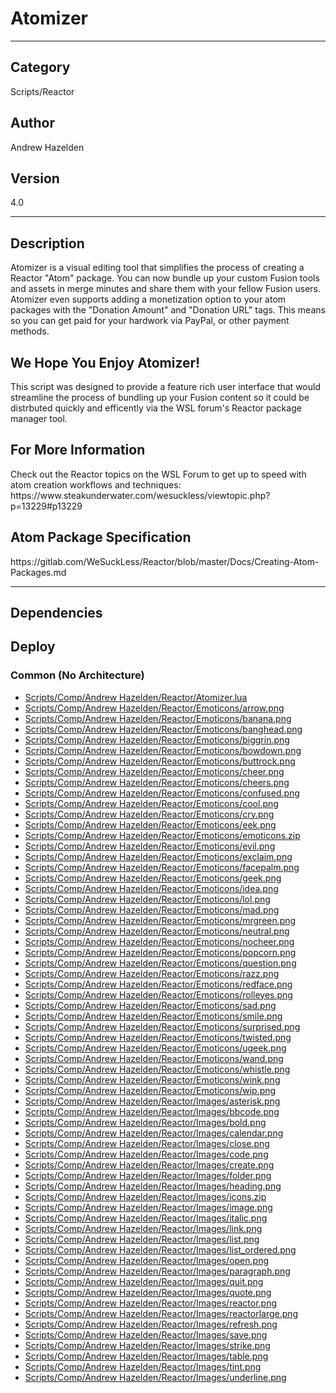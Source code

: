# Atomizer
___

## Category
Scripts/Reactor

## Author
Andrew Hazelden

## Version
4.0

___

## Description
<p>Atomizer is a visual editing tool that simplifies the process of creating a Reactor "Atom" package. You can now bundle up your custom Fusion tools and assets in merge minutes and share them with your fellow Fusion users. Atomizer even supports adding a monetization option to your atom packages with the "Donation Amount" and "Donation URL" tags. This means so you can get paid for your hardwork via PayPal, or other payment methods.</p>

<h2>We Hope You Enjoy Atomizer!</h2>

<p>This script was designed to provide a feature rich user interface that would streamline the process of bundling up your Fusion content so it could be distrbuted quickly and efficently via the WSL forum's Reactor package manager tool.</p>

<h2>For More Information</h2>
<p>Check out the Reactor topics on the WSL Forum to get up to speed with atom creation workflows and techniques:<br>
https://www.steakunderwater.com/wesuckless/viewtopic.php?p=13229#p13229</p>

<h2>Atom Package Specification</h2>
<p>https://gitlab.com/WeSuckLess/Reactor/blob/master/Docs/Creating-Atom-Packages.md</p>


___

## Dependencies

## Deploy

### Common (No Architecture)

<ul>
<li><a href="https://gitlab.com/WeSuckLess/Reactor/-/blob/master/Atoms/com.AndrewHazelden.Atomizer/Scripts/Comp/Andrew Hazelden/Reactor/Atomizer.lua?ref_type=heads">Scripts/Comp/Andrew Hazelden/Reactor/Atomizer.lua</a></li>
<li><a href="https://gitlab.com/WeSuckLess/Reactor/-/blob/master/Atoms/com.AndrewHazelden.Atomizer/Scripts/Comp/Andrew Hazelden/Reactor/Emoticons/arrow.png?ref_type=heads">Scripts/Comp/Andrew Hazelden/Reactor/Emoticons/arrow.png</a></li>
<li><a href="https://gitlab.com/WeSuckLess/Reactor/-/blob/master/Atoms/com.AndrewHazelden.Atomizer/Scripts/Comp/Andrew Hazelden/Reactor/Emoticons/banana.png?ref_type=heads">Scripts/Comp/Andrew Hazelden/Reactor/Emoticons/banana.png</a></li>
<li><a href="https://gitlab.com/WeSuckLess/Reactor/-/blob/master/Atoms/com.AndrewHazelden.Atomizer/Scripts/Comp/Andrew Hazelden/Reactor/Emoticons/banghead.png?ref_type=heads">Scripts/Comp/Andrew Hazelden/Reactor/Emoticons/banghead.png</a></li>
<li><a href="https://gitlab.com/WeSuckLess/Reactor/-/blob/master/Atoms/com.AndrewHazelden.Atomizer/Scripts/Comp/Andrew Hazelden/Reactor/Emoticons/biggrin.png?ref_type=heads">Scripts/Comp/Andrew Hazelden/Reactor/Emoticons/biggrin.png</a></li>
<li><a href="https://gitlab.com/WeSuckLess/Reactor/-/blob/master/Atoms/com.AndrewHazelden.Atomizer/Scripts/Comp/Andrew Hazelden/Reactor/Emoticons/bowdown.png?ref_type=heads">Scripts/Comp/Andrew Hazelden/Reactor/Emoticons/bowdown.png</a></li>
<li><a href="https://gitlab.com/WeSuckLess/Reactor/-/blob/master/Atoms/com.AndrewHazelden.Atomizer/Scripts/Comp/Andrew Hazelden/Reactor/Emoticons/buttrock.png?ref_type=heads">Scripts/Comp/Andrew Hazelden/Reactor/Emoticons/buttrock.png</a></li>
<li><a href="https://gitlab.com/WeSuckLess/Reactor/-/blob/master/Atoms/com.AndrewHazelden.Atomizer/Scripts/Comp/Andrew Hazelden/Reactor/Emoticons/cheer.png?ref_type=heads">Scripts/Comp/Andrew Hazelden/Reactor/Emoticons/cheer.png</a></li>
<li><a href="https://gitlab.com/WeSuckLess/Reactor/-/blob/master/Atoms/com.AndrewHazelden.Atomizer/Scripts/Comp/Andrew Hazelden/Reactor/Emoticons/cheers.png?ref_type=heads">Scripts/Comp/Andrew Hazelden/Reactor/Emoticons/cheers.png</a></li>
<li><a href="https://gitlab.com/WeSuckLess/Reactor/-/blob/master/Atoms/com.AndrewHazelden.Atomizer/Scripts/Comp/Andrew Hazelden/Reactor/Emoticons/confused.png?ref_type=heads">Scripts/Comp/Andrew Hazelden/Reactor/Emoticons/confused.png</a></li>
<li><a href="https://gitlab.com/WeSuckLess/Reactor/-/blob/master/Atoms/com.AndrewHazelden.Atomizer/Scripts/Comp/Andrew Hazelden/Reactor/Emoticons/cool.png?ref_type=heads">Scripts/Comp/Andrew Hazelden/Reactor/Emoticons/cool.png</a></li>
<li><a href="https://gitlab.com/WeSuckLess/Reactor/-/blob/master/Atoms/com.AndrewHazelden.Atomizer/Scripts/Comp/Andrew Hazelden/Reactor/Emoticons/cry.png?ref_type=heads">Scripts/Comp/Andrew Hazelden/Reactor/Emoticons/cry.png</a></li>
<li><a href="https://gitlab.com/WeSuckLess/Reactor/-/blob/master/Atoms/com.AndrewHazelden.Atomizer/Scripts/Comp/Andrew Hazelden/Reactor/Emoticons/eek.png?ref_type=heads">Scripts/Comp/Andrew Hazelden/Reactor/Emoticons/eek.png</a></li>
<li><a href="https://gitlab.com/WeSuckLess/Reactor/-/blob/master/Atoms/com.AndrewHazelden.Atomizer/Scripts/Comp/Andrew Hazelden/Reactor/Emoticons/emoticons.zip?ref_type=heads">Scripts/Comp/Andrew Hazelden/Reactor/Emoticons/emoticons.zip</a></li>
<li><a href="https://gitlab.com/WeSuckLess/Reactor/-/blob/master/Atoms/com.AndrewHazelden.Atomizer/Scripts/Comp/Andrew Hazelden/Reactor/Emoticons/evil.png?ref_type=heads">Scripts/Comp/Andrew Hazelden/Reactor/Emoticons/evil.png</a></li>
<li><a href="https://gitlab.com/WeSuckLess/Reactor/-/blob/master/Atoms/com.AndrewHazelden.Atomizer/Scripts/Comp/Andrew Hazelden/Reactor/Emoticons/exclaim.png?ref_type=heads">Scripts/Comp/Andrew Hazelden/Reactor/Emoticons/exclaim.png</a></li>
<li><a href="https://gitlab.com/WeSuckLess/Reactor/-/blob/master/Atoms/com.AndrewHazelden.Atomizer/Scripts/Comp/Andrew Hazelden/Reactor/Emoticons/facepalm.png?ref_type=heads">Scripts/Comp/Andrew Hazelden/Reactor/Emoticons/facepalm.png</a></li>
<li><a href="https://gitlab.com/WeSuckLess/Reactor/-/blob/master/Atoms/com.AndrewHazelden.Atomizer/Scripts/Comp/Andrew Hazelden/Reactor/Emoticons/geek.png?ref_type=heads">Scripts/Comp/Andrew Hazelden/Reactor/Emoticons/geek.png</a></li>
<li><a href="https://gitlab.com/WeSuckLess/Reactor/-/blob/master/Atoms/com.AndrewHazelden.Atomizer/Scripts/Comp/Andrew Hazelden/Reactor/Emoticons/idea.png?ref_type=heads">Scripts/Comp/Andrew Hazelden/Reactor/Emoticons/idea.png</a></li>
<li><a href="https://gitlab.com/WeSuckLess/Reactor/-/blob/master/Atoms/com.AndrewHazelden.Atomizer/Scripts/Comp/Andrew Hazelden/Reactor/Emoticons/lol.png?ref_type=heads">Scripts/Comp/Andrew Hazelden/Reactor/Emoticons/lol.png</a></li>
<li><a href="https://gitlab.com/WeSuckLess/Reactor/-/blob/master/Atoms/com.AndrewHazelden.Atomizer/Scripts/Comp/Andrew Hazelden/Reactor/Emoticons/mad.png?ref_type=heads">Scripts/Comp/Andrew Hazelden/Reactor/Emoticons/mad.png</a></li>
<li><a href="https://gitlab.com/WeSuckLess/Reactor/-/blob/master/Atoms/com.AndrewHazelden.Atomizer/Scripts/Comp/Andrew Hazelden/Reactor/Emoticons/mrgreen.png?ref_type=heads">Scripts/Comp/Andrew Hazelden/Reactor/Emoticons/mrgreen.png</a></li>
<li><a href="https://gitlab.com/WeSuckLess/Reactor/-/blob/master/Atoms/com.AndrewHazelden.Atomizer/Scripts/Comp/Andrew Hazelden/Reactor/Emoticons/neutral.png?ref_type=heads">Scripts/Comp/Andrew Hazelden/Reactor/Emoticons/neutral.png</a></li>
<li><a href="https://gitlab.com/WeSuckLess/Reactor/-/blob/master/Atoms/com.AndrewHazelden.Atomizer/Scripts/Comp/Andrew Hazelden/Reactor/Emoticons/nocheer.png?ref_type=heads">Scripts/Comp/Andrew Hazelden/Reactor/Emoticons/nocheer.png</a></li>
<li><a href="https://gitlab.com/WeSuckLess/Reactor/-/blob/master/Atoms/com.AndrewHazelden.Atomizer/Scripts/Comp/Andrew Hazelden/Reactor/Emoticons/popcorn.png?ref_type=heads">Scripts/Comp/Andrew Hazelden/Reactor/Emoticons/popcorn.png</a></li>
<li><a href="https://gitlab.com/WeSuckLess/Reactor/-/blob/master/Atoms/com.AndrewHazelden.Atomizer/Scripts/Comp/Andrew Hazelden/Reactor/Emoticons/question.png?ref_type=heads">Scripts/Comp/Andrew Hazelden/Reactor/Emoticons/question.png</a></li>
<li><a href="https://gitlab.com/WeSuckLess/Reactor/-/blob/master/Atoms/com.AndrewHazelden.Atomizer/Scripts/Comp/Andrew Hazelden/Reactor/Emoticons/razz.png?ref_type=heads">Scripts/Comp/Andrew Hazelden/Reactor/Emoticons/razz.png</a></li>
<li><a href="https://gitlab.com/WeSuckLess/Reactor/-/blob/master/Atoms/com.AndrewHazelden.Atomizer/Scripts/Comp/Andrew Hazelden/Reactor/Emoticons/redface.png?ref_type=heads">Scripts/Comp/Andrew Hazelden/Reactor/Emoticons/redface.png</a></li>
<li><a href="https://gitlab.com/WeSuckLess/Reactor/-/blob/master/Atoms/com.AndrewHazelden.Atomizer/Scripts/Comp/Andrew Hazelden/Reactor/Emoticons/rolleyes.png?ref_type=heads">Scripts/Comp/Andrew Hazelden/Reactor/Emoticons/rolleyes.png</a></li>
<li><a href="https://gitlab.com/WeSuckLess/Reactor/-/blob/master/Atoms/com.AndrewHazelden.Atomizer/Scripts/Comp/Andrew Hazelden/Reactor/Emoticons/sad.png?ref_type=heads">Scripts/Comp/Andrew Hazelden/Reactor/Emoticons/sad.png</a></li>
<li><a href="https://gitlab.com/WeSuckLess/Reactor/-/blob/master/Atoms/com.AndrewHazelden.Atomizer/Scripts/Comp/Andrew Hazelden/Reactor/Emoticons/smile.png?ref_type=heads">Scripts/Comp/Andrew Hazelden/Reactor/Emoticons/smile.png</a></li>
<li><a href="https://gitlab.com/WeSuckLess/Reactor/-/blob/master/Atoms/com.AndrewHazelden.Atomizer/Scripts/Comp/Andrew Hazelden/Reactor/Emoticons/surprised.png?ref_type=heads">Scripts/Comp/Andrew Hazelden/Reactor/Emoticons/surprised.png</a></li>
<li><a href="https://gitlab.com/WeSuckLess/Reactor/-/blob/master/Atoms/com.AndrewHazelden.Atomizer/Scripts/Comp/Andrew Hazelden/Reactor/Emoticons/twisted.png?ref_type=heads">Scripts/Comp/Andrew Hazelden/Reactor/Emoticons/twisted.png</a></li>
<li><a href="https://gitlab.com/WeSuckLess/Reactor/-/blob/master/Atoms/com.AndrewHazelden.Atomizer/Scripts/Comp/Andrew Hazelden/Reactor/Emoticons/ugeek.png?ref_type=heads">Scripts/Comp/Andrew Hazelden/Reactor/Emoticons/ugeek.png</a></li>
<li><a href="https://gitlab.com/WeSuckLess/Reactor/-/blob/master/Atoms/com.AndrewHazelden.Atomizer/Scripts/Comp/Andrew Hazelden/Reactor/Emoticons/wand.png?ref_type=heads">Scripts/Comp/Andrew Hazelden/Reactor/Emoticons/wand.png</a></li>
<li><a href="https://gitlab.com/WeSuckLess/Reactor/-/blob/master/Atoms/com.AndrewHazelden.Atomizer/Scripts/Comp/Andrew Hazelden/Reactor/Emoticons/whistle.png?ref_type=heads">Scripts/Comp/Andrew Hazelden/Reactor/Emoticons/whistle.png</a></li>
<li><a href="https://gitlab.com/WeSuckLess/Reactor/-/blob/master/Atoms/com.AndrewHazelden.Atomizer/Scripts/Comp/Andrew Hazelden/Reactor/Emoticons/wink.png?ref_type=heads">Scripts/Comp/Andrew Hazelden/Reactor/Emoticons/wink.png</a></li>
<li><a href="https://gitlab.com/WeSuckLess/Reactor/-/blob/master/Atoms/com.AndrewHazelden.Atomizer/Scripts/Comp/Andrew Hazelden/Reactor/Emoticons/wip.png?ref_type=heads">Scripts/Comp/Andrew Hazelden/Reactor/Emoticons/wip.png</a></li>
<li><a href="https://gitlab.com/WeSuckLess/Reactor/-/blob/master/Atoms/com.AndrewHazelden.Atomizer/Scripts/Comp/Andrew Hazelden/Reactor/Images/asterisk.png?ref_type=heads">Scripts/Comp/Andrew Hazelden/Reactor/Images/asterisk.png</a></li>
<li><a href="https://gitlab.com/WeSuckLess/Reactor/-/blob/master/Atoms/com.AndrewHazelden.Atomizer/Scripts/Comp/Andrew Hazelden/Reactor/Images/bbcode.png?ref_type=heads">Scripts/Comp/Andrew Hazelden/Reactor/Images/bbcode.png</a></li>
<li><a href="https://gitlab.com/WeSuckLess/Reactor/-/blob/master/Atoms/com.AndrewHazelden.Atomizer/Scripts/Comp/Andrew Hazelden/Reactor/Images/bold.png?ref_type=heads">Scripts/Comp/Andrew Hazelden/Reactor/Images/bold.png</a></li>
<li><a href="https://gitlab.com/WeSuckLess/Reactor/-/blob/master/Atoms/com.AndrewHazelden.Atomizer/Scripts/Comp/Andrew Hazelden/Reactor/Images/calendar.png?ref_type=heads">Scripts/Comp/Andrew Hazelden/Reactor/Images/calendar.png</a></li>
<li><a href="https://gitlab.com/WeSuckLess/Reactor/-/blob/master/Atoms/com.AndrewHazelden.Atomizer/Scripts/Comp/Andrew Hazelden/Reactor/Images/close.png?ref_type=heads">Scripts/Comp/Andrew Hazelden/Reactor/Images/close.png</a></li>
<li><a href="https://gitlab.com/WeSuckLess/Reactor/-/blob/master/Atoms/com.AndrewHazelden.Atomizer/Scripts/Comp/Andrew Hazelden/Reactor/Images/code.png?ref_type=heads">Scripts/Comp/Andrew Hazelden/Reactor/Images/code.png</a></li>
<li><a href="https://gitlab.com/WeSuckLess/Reactor/-/blob/master/Atoms/com.AndrewHazelden.Atomizer/Scripts/Comp/Andrew Hazelden/Reactor/Images/create.png?ref_type=heads">Scripts/Comp/Andrew Hazelden/Reactor/Images/create.png</a></li>
<li><a href="https://gitlab.com/WeSuckLess/Reactor/-/blob/master/Atoms/com.AndrewHazelden.Atomizer/Scripts/Comp/Andrew Hazelden/Reactor/Images/folder.png?ref_type=heads">Scripts/Comp/Andrew Hazelden/Reactor/Images/folder.png</a></li>
<li><a href="https://gitlab.com/WeSuckLess/Reactor/-/blob/master/Atoms/com.AndrewHazelden.Atomizer/Scripts/Comp/Andrew Hazelden/Reactor/Images/heading.png?ref_type=heads">Scripts/Comp/Andrew Hazelden/Reactor/Images/heading.png</a></li>
<li><a href="https://gitlab.com/WeSuckLess/Reactor/-/blob/master/Atoms/com.AndrewHazelden.Atomizer/Scripts/Comp/Andrew Hazelden/Reactor/Images/icons.zip?ref_type=heads">Scripts/Comp/Andrew Hazelden/Reactor/Images/icons.zip</a></li>
<li><a href="https://gitlab.com/WeSuckLess/Reactor/-/blob/master/Atoms/com.AndrewHazelden.Atomizer/Scripts/Comp/Andrew Hazelden/Reactor/Images/image.png?ref_type=heads">Scripts/Comp/Andrew Hazelden/Reactor/Images/image.png</a></li>
<li><a href="https://gitlab.com/WeSuckLess/Reactor/-/blob/master/Atoms/com.AndrewHazelden.Atomizer/Scripts/Comp/Andrew Hazelden/Reactor/Images/italic.png?ref_type=heads">Scripts/Comp/Andrew Hazelden/Reactor/Images/italic.png</a></li>
<li><a href="https://gitlab.com/WeSuckLess/Reactor/-/blob/master/Atoms/com.AndrewHazelden.Atomizer/Scripts/Comp/Andrew Hazelden/Reactor/Images/link.png?ref_type=heads">Scripts/Comp/Andrew Hazelden/Reactor/Images/link.png</a></li>
<li><a href="https://gitlab.com/WeSuckLess/Reactor/-/blob/master/Atoms/com.AndrewHazelden.Atomizer/Scripts/Comp/Andrew Hazelden/Reactor/Images/list.png?ref_type=heads">Scripts/Comp/Andrew Hazelden/Reactor/Images/list.png</a></li>
<li><a href="https://gitlab.com/WeSuckLess/Reactor/-/blob/master/Atoms/com.AndrewHazelden.Atomizer/Scripts/Comp/Andrew Hazelden/Reactor/Images/list_ordered.png?ref_type=heads">Scripts/Comp/Andrew Hazelden/Reactor/Images/list_ordered.png</a></li>
<li><a href="https://gitlab.com/WeSuckLess/Reactor/-/blob/master/Atoms/com.AndrewHazelden.Atomizer/Scripts/Comp/Andrew Hazelden/Reactor/Images/open.png?ref_type=heads">Scripts/Comp/Andrew Hazelden/Reactor/Images/open.png</a></li>
<li><a href="https://gitlab.com/WeSuckLess/Reactor/-/blob/master/Atoms/com.AndrewHazelden.Atomizer/Scripts/Comp/Andrew Hazelden/Reactor/Images/paragraph.png?ref_type=heads">Scripts/Comp/Andrew Hazelden/Reactor/Images/paragraph.png</a></li>
<li><a href="https://gitlab.com/WeSuckLess/Reactor/-/blob/master/Atoms/com.AndrewHazelden.Atomizer/Scripts/Comp/Andrew Hazelden/Reactor/Images/quit.png?ref_type=heads">Scripts/Comp/Andrew Hazelden/Reactor/Images/quit.png</a></li>
<li><a href="https://gitlab.com/WeSuckLess/Reactor/-/blob/master/Atoms/com.AndrewHazelden.Atomizer/Scripts/Comp/Andrew Hazelden/Reactor/Images/quote.png?ref_type=heads">Scripts/Comp/Andrew Hazelden/Reactor/Images/quote.png</a></li>
<li><a href="https://gitlab.com/WeSuckLess/Reactor/-/blob/master/Atoms/com.AndrewHazelden.Atomizer/Scripts/Comp/Andrew Hazelden/Reactor/Images/reactor.png?ref_type=heads">Scripts/Comp/Andrew Hazelden/Reactor/Images/reactor.png</a></li>
<li><a href="https://gitlab.com/WeSuckLess/Reactor/-/blob/master/Atoms/com.AndrewHazelden.Atomizer/Scripts/Comp/Andrew Hazelden/Reactor/Images/reactorlarge.png?ref_type=heads">Scripts/Comp/Andrew Hazelden/Reactor/Images/reactorlarge.png</a></li>
<li><a href="https://gitlab.com/WeSuckLess/Reactor/-/blob/master/Atoms/com.AndrewHazelden.Atomizer/Scripts/Comp/Andrew Hazelden/Reactor/Images/refresh.png?ref_type=heads">Scripts/Comp/Andrew Hazelden/Reactor/Images/refresh.png</a></li>
<li><a href="https://gitlab.com/WeSuckLess/Reactor/-/blob/master/Atoms/com.AndrewHazelden.Atomizer/Scripts/Comp/Andrew Hazelden/Reactor/Images/save.png?ref_type=heads">Scripts/Comp/Andrew Hazelden/Reactor/Images/save.png</a></li>
<li><a href="https://gitlab.com/WeSuckLess/Reactor/-/blob/master/Atoms/com.AndrewHazelden.Atomizer/Scripts/Comp/Andrew Hazelden/Reactor/Images/strike.png?ref_type=heads">Scripts/Comp/Andrew Hazelden/Reactor/Images/strike.png</a></li>
<li><a href="https://gitlab.com/WeSuckLess/Reactor/-/blob/master/Atoms/com.AndrewHazelden.Atomizer/Scripts/Comp/Andrew Hazelden/Reactor/Images/table.png?ref_type=heads">Scripts/Comp/Andrew Hazelden/Reactor/Images/table.png</a></li>
<li><a href="https://gitlab.com/WeSuckLess/Reactor/-/blob/master/Atoms/com.AndrewHazelden.Atomizer/Scripts/Comp/Andrew Hazelden/Reactor/Images/tint.png?ref_type=heads">Scripts/Comp/Andrew Hazelden/Reactor/Images/tint.png</a></li>
<li><a href="https://gitlab.com/WeSuckLess/Reactor/-/blob/master/Atoms/com.AndrewHazelden.Atomizer/Scripts/Comp/Andrew Hazelden/Reactor/Images/underline.png?ref_type=heads">Scripts/Comp/Andrew Hazelden/Reactor/Images/underline.png</a></li>
</ul>
